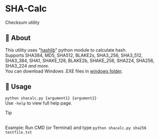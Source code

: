 # SHA-Calc
Checksum utility
## :page_facing_up: About
This utility uses "[hashlib](https://docs.python.org/3/library/hashlib.html)" python module to calculate hash.
<br>Supports SHA384, MD5, SHA512, BLAKE2s, SHA3_256, SHA3_512, SHA3_384, SHA1, SHAKE_128, BLAKE2b, SHAKE_256, SHA224, SHA256, SHA3_224 *and more*.
<br>You can download Windows .EXE files in [windows folder](windows/).
## :wrench: Usage
`python shacalc.py {argument1} {argument2}`<br>
Use `-help` to view full help page.
> [!TIP]
><br>Example: Run CMD (or Terminal) and type `python shacalc.py sha256 testfile.txt`
